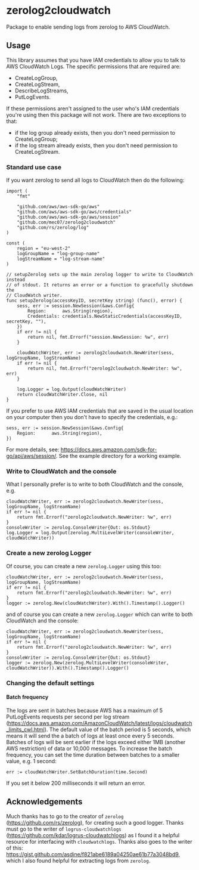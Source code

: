 # zerolog2cloudwatch
Package to enable sending logs from zerolog to AWS CloudWatch.

## Usage

This library assumes that you have IAM credentials to allow you to talk to AWS CloudWatch Logs.
The specific permissions that are required are:
- CreateLogGroup,
- CreateLogStream,
- DescribeLogStreams,
- PutLogEvents.

If these permissions aren't assigned to the user who's IAM credentials you're using then this package will not work.
There are two exceptions to that:
- if the log group already exists, then you don't need permission to CreateLogGroup;
- if the log stream already exists, then you don't need permission to CreateLogStream.

### Standard use case
If you want zerolog to send all logs to CloudWatch then do the following:
```
import (
	"fmt"

	"github.com/aws/aws-sdk-go/aws"
	"github.com/aws/aws-sdk-go/aws/credentials"
	"github.com/aws/aws-sdk-go/aws/session"
	"github.com/mec07/zerolog2cloudwatch"
	"github.com/rs/zerolog/log"
)

const (
    region = "eu-west-2"
    logGroupName = "log-group-name"
    logStreamName = "log-stream-name"
)

// setupZerolog sets up the main zerolog logger to write to CloudWatch instead
// of stdout. It returns an error or a function to gracefully shutdown the
// CloudWatch writer.
func setupZerolog(accessKeyID, secretKey string) (func(), error) {
	sess, err := session.NewSession(&aws.Config{
		Region:      aws.String(region),
		Credentials: credentials.NewStaticCredentials(accessKeyID, secretKey, ""),
	})
	if err != nil {
		return nil, fmt.Errorf("session.NewSession: %w", err)
	}

	cloudWatchWriter, err := zerolog2cloudwatch.NewWriter(sess, logGroupName, logStreamName)
	if err != nil {
		return nil, fmt.Errorf("zerolog2cloudwatch.NewWriter: %w", err)
	}

	log.Logger = log.Output(cloudWatchWriter)
    return cloudWatchWriter.Close, nil
}
```
If you prefer to use AWS IAM credentials that are saved in the usual location on your computer then you don't have to specify the credentials, e.g.:
```
sess, err := session.NewSession(&aws.Config{
    Region:      aws.String(region),
})
```
For more details, see: https://docs.aws.amazon.com/sdk-for-go/api/aws/session/.
See the example directory for a working example.

### Write to CloudWatch and the console
What I personally prefer is to write to both CloudWatch and the console, e.g.
```
cloudWatchWriter, err := zerolog2cloudwatch.NewWriter(sess, logGroupName, logStreamName)
if err != nil {
    return fmt.Errorf("zerolog2cloudwatch.NewWriter: %w", err)
}
consoleWriter := zerolog.ConsoleWriter{Out: os.Stdout}
log.Logger = log.Output(zerolog.MultiLevelWriter(consoleWriter, cloudWatchWriter))
```

### Create a new zerolog Logger
Of course, you can create a new `zerolog.Logger` using this too:
```
cloudWatchWriter, err := zerolog2cloudwatch.NewWriter(sess, logGroupName, logStreamName)
if err != nil {
    return fmt.Errorf("zerolog2cloudwatch.NewWriter: %w", err)
}
logger := zerolog.New(cloudWatchWriter).With().Timestamp().Logger()
```
and of course you can create a new `zerolog.Logger` which can write to both CloudWatch and the console:
```
cloudWatchWriter, err := zerolog2cloudwatch.NewWriter(sess, logGroupName, logStreamName)
if err != nil {
    return fmt.Errorf("zerolog2cloudwatch.NewWriter: %w", err)
}
consoleWriter := zerolog.ConsoleWriter{Out: os.Stdout}
logger := zerolog.New(zerolog.MultiLevelWriter(consoleWriter, cloudWatchWriter)).With().Timestamp().Logger()
```

### Changing the default settings

#### Batch frequency
The logs are sent in batches because AWS has a maximum of 5 PutLogEvents requests per second per log stream (https://docs.aws.amazon.com/AmazonCloudWatch/latest/logs/cloudwatch_limits_cwl.html).
The default value of the batch period is 5 seconds, which means it will send the a batch of logs at least once every 5 seconds.
Batches of logs will be sent earlier if the logs exceed either 1MB (another AWS restriction) of data or 10,000 messages.
To increase the batch frequency, you can set the time duration between batches to a smaller value, e.g. 1 second:
```
err := cloudWatchWriter.SetBatchDuration(time.Second)
```
If you set it below 200 milliseconds it will return an error.


## Acknowledgements
Much thanks has to go to the creator of `zerolog` (https://github.com/rs/zerolog), for creating such a good logger.
Thanks must go to the writer of `logrus-cloudwatchlogs` (https://github.com/kdar/logrus-cloudwatchlogs) as I found it a helpful resource for interfacing with `cloudwatchlogs`.
Thanks also goes to the writer of this: https://gist.github.com/asdine/f821abe6189a04250ae61b77a3048bd9, which I also found helpful for extracting logs from `zerolog`.